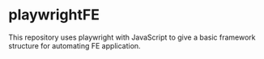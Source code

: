 # playwrightFE
This repository  uses playwright with JavaScript to give a basic framework structure for automating FE application.
